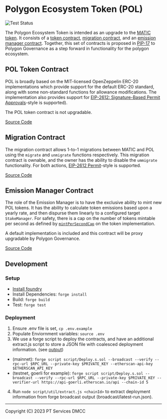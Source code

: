 # Polygon Ecosystem Token (POL)

![Test Status](https://github.com/github/docs/actions/workflows/test.yml/badge.svg)

The Polygon Ecosystem Token is intended as an upgrade to the [MATIC token](https://etherscan.io/address/0x7d1afa7b718fb893db30a3abc0cfc608aacfebb0). It consists of a [token contract](https://github.com/0xPolygon/pol-token/tree/main/src/PolygonEcosystemToken.sol), [migration contract](https://github.com/0xPolygon/pol-token/tree/main/src/PolygonMigration.sol), and an [emission manager contract](https://github.com/0xPolygon/pol-token/tree/main/src/DefaultEmissionManager.sol). Together, this set of contracts is proposed in [PIP-17](https://github.com/maticnetwork/Polygon-Improvement-Proposals/blob/main/PIPs/PIP-17.md) to Polygon Governance as a step forward in functionality for the polygon ecosystem.

## POL Token Contract

POL is broadly based on the MIT-licensed OpenZeppelin ERC-20 implementations which provide support for the default ERC-20 standard, along with some non-standard functions for allowance modifications. The implementation also provides support for [EIP-2612: Signature-Based Permit Approvals](https://eips.ethereum.org/EIPS/eip-2612)-style is supported).

The POL token contract is not upgradable.

[Source Code](https://github.com/0xPolygon/pol-token/tree/main/src/PolygonEcosystemToken.sol)

## Migration Contract

The migration contract allows 1-to-1 migrations between MATIC and POL using the `migrate` and `unmigrate` functions respectively. This migration contract is ownable, and the owner has the ability to disable the `ummigrate` functionality. For both actions, [EIP-2612 Permit](https://eips.ethereum.org/EIPS/eip-2612)-style is supported.

[Source Code](https://github.com/0xPolygon/pol-token/tree/main/src/PolygonMigration.sol)

## Emission Manager Contract

The role of the Emission Manager is to have the exclusive ability to mint new POL tokens. It has the ability to calculate token emissions based upon a yearly rate, and then dispurse them linearly to a configured target `StakeManager`. For safety, there is a cap on the number of tokens mintable per second as defined by [`mintPerSecondCap`](https://github.com/0xPolygon/pol-token/blob/main/src/PolygonEcosystemToken.sol#L16) on the token implementation.

A default implementation is included and this contract will be proxy upgradable by Polygon Governance.

[Source Code](https://github.com/0xPolygon/pol-token/tree/main/src/DefaultEmissionManager.sol)

## Development

### Setup

-   [Install foundry](https://book.getfoundry.sh/getting-started/installation)
-   Install Dependencies: `forge install`
-   Build: `forge build`
-   Test: `forge test`

### Deployment

1. Ensure .env file is set, `cp .env.example`
2. Populate Enviornment variables: `source .env`
3. We use a forge script to deploy the contracts, and have an additional extract.js script to store a JSON file with coalesced deployment information. (see [output](./output/))

-   (mainnet): `forge script script/Deploy.s.sol --broadcast --verify --rpc-url $RPC_URL --private-key $PRIVATE_KEY --etherscan-api-key $ETHERSCAN_API_KEY`
-   (testnet, goerli for example): `forge script script/Deploy.s.sol --broadcast --verify --rpc-url $RPC_URL --private-key $PRIVATE_KEY --verifier-url https://api-goerli.etherscan.io/api --chain-id 5`

4. Run `node script/util/extract.js <chainId>` to extract deployment information from forge broadcast output (broadcast/latest-run.json).

---

Copyright (C) 2023 PT Services DMCC
